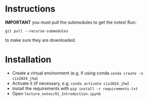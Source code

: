 # Instructions

**IMPORTANT** you must pull the submodules to get the notes! Run:

```
git pull --recurse-submodules
```

to make sure they are downloaded.

# Installation

* Create a virtual environment (e.g. if using conda `conda create -n cix2024_jhw`)
* Activate it (if necessary, e.g. `conda activate cix2024_jhw`)
* Install the requirements with `pip install -r requirements.txt`
* Open  `lecture_notes/01_Introduction.ipynb`